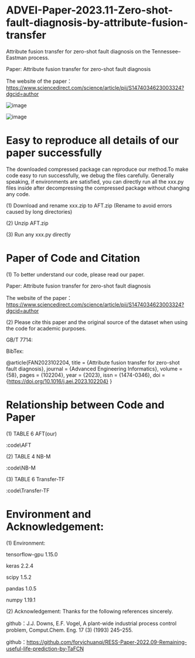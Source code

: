 # ADVEI-Paper-2023.11-Zero-shot-fault-diagnosis-by-attribute-fusion-transfer
Attribute fusion transfer for zero-shot fault diagnosis on the Tennessee–Eastman process. 

Paper: Attribute fusion transfer for zero-shot fault diagnosis

The website of the paper：https://www.sciencedirect.com/science/article/pii/S1474034623003324?dgcid=author

![image](https://github.com/foryichuanqi/ADVEI-Paper-2023.11-Zero-shot-fault-diagnosis-by-attribute-fusion-transfer/assets/48144488/a6f56193-4571-4338-8fba-e915670320f5)

![image](https://github.com/foryichuanqi/ADVEI-Paper-2023.11-Zero-shot-fault-diagnosis-by-attribute-fusion-transfer/assets/48144488/5808a6e7-b921-4834-871f-3e5993aed854)



# Easy to reproduce all details of our paper successfully
The downloaded compressed package can reproduce our method.To make code easy to run successfully, we debug the files carefully. Generally speaking, if environments are satisfied, you can directly run all the xxx.py files inside after decompressing the compressed package without changing any code.

(1) Download and rename xxx.zip to AFT.zip (Rename to avoid errors caused by long directories)

(2) Unzip AFT.zip

(3) Run any xxx.py directly


# Paper of Code and Citation
(1) To better understand our code, please read our paper.

Paper: Attribute fusion transfer for zero-shot fault diagnosis

The website of the paper：https://www.sciencedirect.com/science/article/pii/S1474034623003324?dgcid=author 

(2) Please cite this paper and the original source of the dataset when using the code for academic purposes.

GB/T 7714: 



BibTex:

@article{FAN2023102204,
title = {Attribute fusion transfer for zero-shot fault diagnosis},
journal = {Advanced Engineering Informatics},
volume = {58},
pages = {102204},
year = {2023},
issn = {1474-0346},
doi = {https://doi.org/10.1016/j.aei.2023.102204}
}


# Relationship between Code and Paper

 (1) TABLE 6 AFT(our)
 
 :code\AFT   

 (2) TABLE 4 NB-M
 
 :code\NB-M 

 (3) TABLE 6 Transfer-TF 
 
 :code\Transfer-TF 

# Environment and Acknowledgement:

(1) Environment:

tensorflow-gpu            1.15.0
    
keras                     2.2.4
    
scipy                     1.5.2
    
pandas                    1.0.5
    
numpy                     1.19.1


(2) Acknowledgement: 
Thanks for the following references sincerely.
   
github：J.J. Downs, E.F. Vogel, A plant-wide industrial process control problem, Comput.Chem. Eng. 17 (3) (1993) 245–255.
   
github：https://github.com/foryichuanqi/RESS-Paper-2022.09-Remaining-useful-life-prediction-by-TaFCN
   
